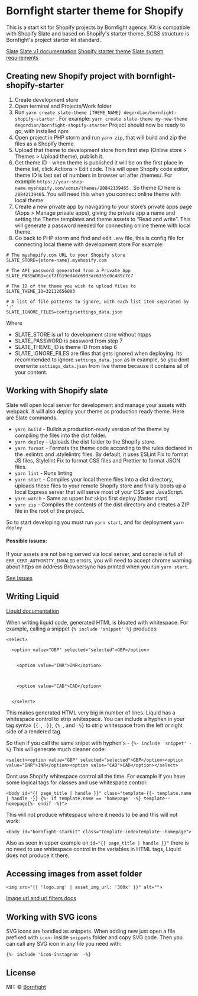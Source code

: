 # Bornfight starter theme for Shopify
This is a start kit for Shopify projects by Bornfight agency. Kit is compatible with Shopify Slate and based on Shopify's starter theme. SCSS structure is Bornfight's project starter kit standard.

[Slate](https://github.com/Shopify/slate)
[Slate v1 documentation](https://github.com/Shopify/slate/wiki)
[Shopify starter theme](https://github.com/Shopify/starter-theme)
[Slate system requirements](https://github.com/Shopify/slate/wiki/1.-System-requirements)

## Creating new Shopify project with bornfight-shopify-starter
1) Create development store 
2) Open terminal and Projects/Work folder
3) Run `yarn create slate-theme [THEME_NAME] degordian/bornfight-shopify-starter` .
For example: `yarn create slate-theme my-new-theme degordian/bornfight-shopify-starter`
Project should now be ready to go, with installed npm
4) Open project in PHP storm and run `yarn zip`, that will build and zip the files as a Shopify theme.
5) Upload that theme to development store from first step (Online store > Themes > Upload theme), publish it.
6) Get theme ID - when theme is published it will be on the first place in theme list, click Actions > Edit code. This will open Shopify code editor, theme ID is last set of numbers in browser url after /themes/. For example `https://your-shop-name.myshopify.com/admin/themes/20842139465` . So theme ID here is `20842139465`. You will need this when you connect online theme with local theme.
7) Create a new private app by navigating to your store’s private apps page (Apps > Manage private apps), giving the private app a name and setting the Theme templates and theme assets to “Read and write”. This will generate a password needed for connecting online theme with local theme.
8) Go back to PHP storm and find and edit `.env` file, this is config file for connecting local theme with development store
For example:

```
# The myshopify.com URL to your Shopify store
SLATE_STORE={store-name}.myshopify.com

# The API password generated from a Private App
SLATE_PASSWORD=ccf7fb19ed4dc6993ac6355c0c489c7c7

# The ID of the theme you wish to upload files to
SLATE_THEME_ID=32112656003

# A list of file patterns to ignore, with each list item separated by ':'
SLATE_IGNORE_FILES=config/settings_data.json
```

Where 
- SLATE_STORE is url to development store without htpps
- SLATE_PASSWORD is password from step 7
- SLATE_THEME_ID is theme ID from step 6
- SLATE_IGNORE_FILES are files that gets ignored when deploying. Its recommended to ignore `settings_data.json` as in example, so you dont overwrite `settings_data.json` from live theme because it contains all of your content.

## Working with Shopify slate
Slate will open local server for development and manage your assets with webpack. It will also deploy your theme as production ready theme. Here are Slate commands. 

- `yarn build` - Builds a production-ready version of the theme by compiling the files into the dist folder.
- `yarn deploy` - Uploads the dist folder to the Shopify store.
- `yarn format` - Formats the theme code according to the rules declared in the .eslintrc and .stylelintrc files. By default, it uses ESLint Fix to format JS files, Stylelint Fix to format CSS files and Prettier to format JSON files.
- `yarn lint` - Runs linting
- `yarn start` - Compiles your local theme files into a dist directory, uploads these files to your remote Shopify store and finally boots up a local Express server that will serve most of your CSS and JavaScript.
- `yarn watch` - Same as upper but skips first deploy (faster start)
- `yarn zip`  - Compiles the contents of the dist directory and creates a ZIP file in the root of the project.

So to start developing you must run `yarn start`, and for deployment `yarn deploy`

#### Possible issues:
If your assets are not being served via local server, and console is full of `ERR_CERT_AUTHORITY_INVALID` errors, you will need to accept chrome warning about https on address Browsersync has printed when you run `yarn start`.

[See issues](https://github.com/Shopify/slate/issues?utf8=%E2%9C%93&q=is%3Aissue+localhost%3A3000)  


## Writing Liquid
[Liquid documentation](https://help.shopify.com/en/themes/liquid)

When writing liquid code, generated HTML is bloated with whitespace.
For example, calling a snippet `{% include 'snippet' %}` produces:

```
<select>

  <option value="GBP" selected="selected">GBP</option>


    <option value="INR">INR</option>



    <option value="CAD">CAD</option>


  </select>
  ```
  
This makes generated HTML very big in number of lines. Liquid has a whitespace control to strip whitespace. You can include a hyphen in your tag syntax `{{-`, `-}}`, `{%-`, and `-%}` to strip whitespace from the left or right side of a rendered tag.
  
So then if you call the same snipet with hyphen's - `{%- include 'snippet' -%}` This will generate much cleaner code:
  
  ```
  <select><option value="GBP" selected="selected">GBP</option><option value="INR">INR</option><option value="CAD">CAD</option></select>
  ```
  
Dont use Shopify whitespace control all the time. For example if you have some logical tags for classes and use whitespace control:

```
<body id="{{ page_title | handle }}" class="template-{{- template.name | handle -}} {%- if template.name == 'homepage' -%} template--homepage{%- endif -%}">
```

This will not produce whitespace where it needs to be and this will not work: 

```
<body id="bornfight-starkit" class="template-indextemplate--homepage">
```

Also as seen in upper example on `id="{{ page_title | handle }}"` there is no need to use whitespace control in the variables in HTML tags, Liquid does not produce it there.

## Accessing images from asset folder

```
<img src="{{ 'logo.png' | asset_img_url: '300x' }}" alt="">
```

[Image url and url filters docs](https://help.shopify.com/en/themes/liquid/filters/url-filters#asset_img_url)

## Working with SVG icons
SVG icons are handled as snippets. When adding new just open a file prefixed with `icon-` inside `snippets` folder and copy SVG code. Then  you can call any SVG icon in any file you need with:

```
{%- include 'icon-instagram' -%}
```

## License
MIT © [Bornfight](https://www.bornfight.com/)
